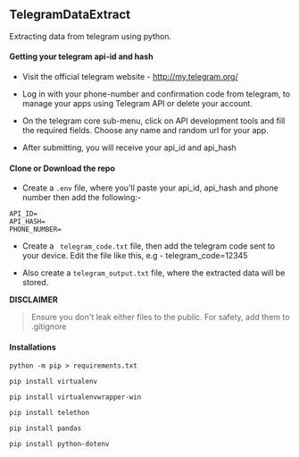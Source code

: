 ## TelegramDataExtract

Extracting data from telegram using python.

#### Getting your telegram api-id and hash

- Visit the official telegram website - http://my.telegram.org/

- Log in with your phone-number and confirmation code from telegram, to manage your apps using Telegram API or delete your account.

- On the telegram core sub-menu, click on API development tools and fill the required fields. Choose any name and random url for your app.

- After submitting, you will receive your api_id and api_hash

#### Clone or Download the repo

- Create a ```.env``` file, where you'll paste your api_id, api_hash and phone number then add the following:- 
```
API_ID=
API_HASH=
PHONE_NUMBER=
````

- Create a ``` telegram_code.txt``` file, then add the telegram code sent to your device. Edit the file like this, e.g - telegram_code=12345

- Also create a ```telegram_output.txt``` file, where the extracted data will be stored. 

**DISCLAIMER** 

>Ensure you don't leak either files to the public. For safety, add them to .gitignore

#### Installations

```
python -m pip > requirements.txt

pip install virtualenv

pip install virtualenvwrapper-win

pip install telethon

pip install pandas

pip install python-dotenv

```
